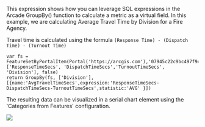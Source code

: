 This expression shows how you can leverage SQL expressions in the Arcade GroupBy() function to calculate a metric as a virtual field. 
In this example, we are calculating Average Travel Time by Division for a Fire Agency. 

Travel time is calculated using the formula ```(Response Time) - (Dispatch Time) - (Turnout Time)```

```
var fs = FeatureSetByPortalItem(Portal('https://arcgis.com'),'07945c22c9bc497f9489f97e6203de3c',0,['ResponseTimeSecs', 'DispatchTimeSecs','TurnoutTimeSecs', 'Division'], false)
return GroupBy(fs, ['Division'], [{name:'AvgTravelTimeSecs',expression:'ResponseTimeSecs-DispatchTimeSecs-TurnoutTimeSecs',statistic:'AVG' }])
```

The resulting data can be visualized in a serial chart element using the 'Categories from Features' configuration. 

![](https://devtopia.esri.com/viv10651/db-data-expressions/blob/master/images/GroupBySQLExpressionAverage(SerialChart).png)
